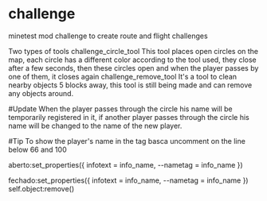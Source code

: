 # challenge
minetest mod challenge to create route and flight challenges

Two types of tools
challenge_circle_tool
This tool places open circles on the map, each circle has a different color according to the tool used, they close after a few seconds, then these circles open and when the player passes by one of them, it closes again
challenge_remove_tool
It's a tool to clean nearby objects 5 blocks away, this tool is still being made and can remove any objects around.

#Update
When the player passes through the circle his name will be temporarily registered in it, if another player passes through the circle his name will be changed to the name of the new player.

#Tip
To show the player's name in the tag
basca uncomment on the line below 66 and 100

aberto:set_properties({
                        infotext = info_name,
                        --nametag = info_name
})


fechado:set_properties({
                        infotext = info_name,
                        --nametag = info_name
                        })
self.object:remove() 
